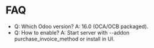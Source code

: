 # FAQ

- Q: Which Odoo version? A: 16.0 (OCA/OCB packaged).
- Q: How to enable? A: Start server with --addon purchase_invoice_method or install in UI.
